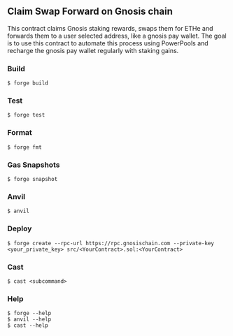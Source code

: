 ## Claim Swap Forward on Gnosis chain

This contract claims Gnosis staking rewards, swaps them for ETHe and forwards them to a user selected address, like a gnosis pay wallet. The goal is to use this contract to automate this process using PowerPools and recharge the gnosis pay wallet regularly with staking gains.

### Build

```shell
$ forge build
```

### Test

```shell
$ forge test
```

### Format

```shell
$ forge fmt
```

### Gas Snapshots

```shell
$ forge snapshot
```

### Anvil

```shell
$ anvil
```

### Deploy

```shell
$ forge create --rpc-url https://rpc.gnosischain.com --private-key <your_private_key> src/<YourContract>.sol:<YourContract>
```

### Cast

```shell
$ cast <subcommand>
```

### Help

```shell
$ forge --help
$ anvil --help
$ cast --help
```
